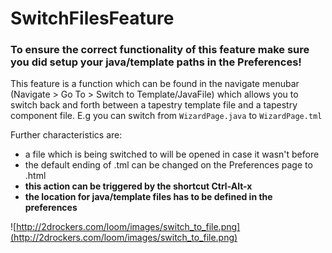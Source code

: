 # SwitchFilesFeature #

### To ensure the correct functionality of this feature make sure you did setup your java/template paths in the Preferences! ###
This feature is a function which can be found in the navigate menubar (Navigate > Go To > Switch to Template/JavaFile) which allows you to switch back and forth between a tapestry template file and a tapestry component file.
E.g you can switch from `WizardPage.java` to `WizardPage.tml`

Further characteristics are:

  * a file which is being switched to will be opened in case it wasn't before
  * the default ending of .tml can be changed on the Preferences page to .html
  * **this action can be triggered by the shortcut Ctrl-Alt-x**
  * **the location for java/template files has to be defined in the preferences**

![http://2drockers.com/loom/images/switch_to_file.png](http://2drockers.com/loom/images/switch_to_file.png)